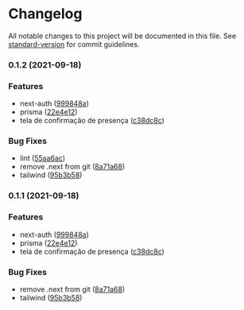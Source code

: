 # Changelog

All notable changes to this project will be documented in this file. See [standard-version](https://github.com/conventional-changelog/standard-version) for commit guidelines.

### 0.1.2 (2021-09-18)

### Features

- next-auth ([999848a](https://github.com/mokkapps/changelog-generator-demo/commits/999848aecacec4d5fcadc7eb45ba72ff16db7221))
- prisma ([22e4e12](https://github.com/mokkapps/changelog-generator-demo/commits/22e4e1213353ed882645e2da6bbefcc81e79efa2))
- tela de confirmação de presença ([c38dc8c](https://github.com/mokkapps/changelog-generator-demo/commits/c38dc8cb6ce544d179ce3f565aa7b54a0a534eef))

### Bug Fixes

- lint ([55aa6ac](https://github.com/mokkapps/changelog-generator-demo/commits/55aa6ace491e41619f4aa9bed4bad810af3ccb74))
- remove .next from git ([8a71a68](https://github.com/mokkapps/changelog-generator-demo/commits/8a71a6819d2b651973104c30c5a433bdf3947365))
- tailwind ([95b3b58](https://github.com/mokkapps/changelog-generator-demo/commits/95b3b58302fb25ee98513a9abd2fd07461dc464f))

### 0.1.1 (2021-09-18)

### Features

- next-auth ([999848a](https://github.com/mokkapps/changelog-generator-demo/commits/999848aecacec4d5fcadc7eb45ba72ff16db7221))
- prisma ([22e4e12](https://github.com/mokkapps/changelog-generator-demo/commits/22e4e1213353ed882645e2da6bbefcc81e79efa2))
- tela de confirmação de presença ([c38dc8c](https://github.com/mokkapps/changelog-generator-demo/commits/c38dc8cb6ce544d179ce3f565aa7b54a0a534eef))

### Bug Fixes

- remove .next from git ([8a71a68](https://github.com/mokkapps/changelog-generator-demo/commits/8a71a6819d2b651973104c30c5a433bdf3947365))
- tailwind ([95b3b58](https://github.com/mokkapps/changelog-generator-demo/commits/95b3b58302fb25ee98513a9abd2fd07461dc464f))
